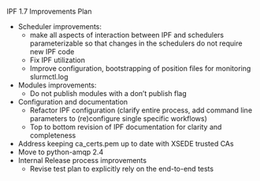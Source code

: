 IPF 1.7 Improvements Plan

-	Scheduler improvements: 
	-	make all aspects of interaction between IPF and schedulers parameterizable so that changes in the schedulers do not require new IPF code
	-	Fix IPF utilization 
	-	Improve configuration, bootstrapping of position files for monitoring slurmctl.log
-	Modules improvements:
	-	Do not publish modules with a don’t publish flag
-	Configuration and documentation
	-	Refactor IPF configuration  (clarify entire process, add command line parameters to (re)configure single specific workflows)
	-	Top to bottom revision of IPF documentation for clarity and completeness
-	Address keeping ca_certs.pem up to date with XSEDE trusted CAs
-	Move to python-amqp 2.4
-	Internal Release process improvements
	-	Revise test plan to explicitly rely on the end-to-end tests
